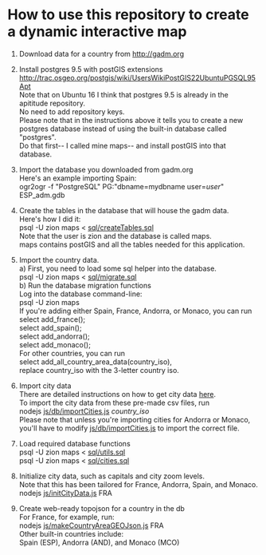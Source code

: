 # How to use this repository to create a dynamic interactive map  
1) Download data for a country from http://gadm.org

2) Install postgres 9.5 with postGIS extensions  
http://trac.osgeo.org/postgis/wiki/UsersWikiPostGIS22UbuntuPGSQL95Apt  
Note that on Ubuntu 16 I think that postgres 9.5 is already in the apititude repository.  
No need to add repository keys.  
Please note that in the instructions above it tells you to create a new postgres database instead of using the built-in database called "postgres".  
Do that first-- I called mine maps-- and install postGIS into that database.

3) Import the database you downloaded from gadm.org  
Here's an example importing Spain:  
ogr2ogr -f "PostgreSQL" PG:"dbname=mydbname user=*user*" ESP_adm.gdb

4) Create the tables in the database that will house the gadm data.  
Here's how I did it:  
psql -U zion maps < [sql/createTables.sql](sql/createTables.sql)  
Note that the user is zion and the database is called maps.  
maps contains postGIS and all the tables needed for this application.

5) Import the country data.  
a) First, you need to load some sql helper into the database.  
psql -U zion maps < [sql/migrate.sql](sql/migrate.sql)  
b) Run the database migration functions  
Log into the database command-line:  
psql -U zion maps  
If you're adding either Spain, France, Andorra, or Monaco, you can run 
select add_france();  
select add_spain();  
select add_andorra();  
select add_monaco();  
For other countries, you can run  
select add_all_country_area_data(country_iso),  
replace country_iso with the 3-letter country iso.

6) Import city data  
There are detailed instructions on how to get city data [here](https://github.com/moosemoose22/Visual-history-of-Occitania/blob/master/landing.md#now-we-need-to-get-the-city-data).  
To import the city data from these pre-made csv files, run  
nodejs [js/db/importCities.js](js/db/importCities.js) *country_iso*  
Please note that unless you're importing cities for Andorra or Monaco, you'll have to modify [js/db/importCities.js](js/db/importCities.js) to import the correct file.  

7) Load required database functions  
psql -U zion maps < [sql/utils.sql](sql/utils.sql)  
psql -U zion maps < [sql/cities.sql](sql/cities.sql)  

8) Initialize city data, such as capitals and city zoom levels.  
Note that this has been tailored for France, Andorra, Spain, and Monaco.  
nodejs [js/initCityData.js](js/initCityData.js) FRA  

9) Create web-ready topojson for a country in the db  
For France, for example, run:  
nodejs [js/makeCountryAreaGEOJson.js](js/makeCountryAreaGEOJson.js) FRA  
Other built-in countries include:  
Spain (ESP), Andorra (AND), and Monaco (MCO)  
